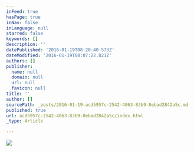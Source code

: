 ```yaml
---
inFeed: true
hasPage: true
inNav: false
inLanguage: null
starred: false
keywords: []
description: ''
datePublished: '2016-01-19T08:20:40.573Z'
dateModified: '2016-01-19T08:07:22.821Z'
authors: []
publisher:
  name: null
  domain: null
  url: null
  favicon: null
title: ''
author: []
sourcePath: _posts/2016-01-19-acd5957c-2542-4063-83b9-8ebad2842a5c.md
published: true
url: acd5957c-2542-4063-83b9-8ebad2842a5c/index.html
_type: Article

---
```

![](https://the-grid-user-content.s3-us-west-2.amazonaws.com/25278c0b-b985-4feb-a02c-bbb99034c912.png)